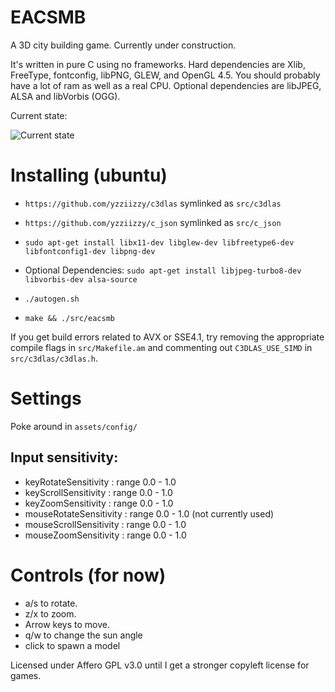 # EACSMB
A 3D city building game. Currently under construction.


It's written in pure C using no frameworks. Hard dependencies are Xlib, FreeType, fontconfig, libPNG, GLEW, and OpenGL 4.5. You should probably have a lot of ram as well as a real CPU.
Optional dependencies are libJPEG, ALSA and libVorbis (OGG).

Current state:

![Current state](https://i.imgur.com/RFbBeFD.png)


# Installing (ubuntu)

* `https://github.com/yzziizzy/c3dlas` symlinked as `src/c3dlas`
* `https://github.com/yzziizzy/c_json` symlinked as `src/c_json`

* `sudo apt-get install libx11-dev libglew-dev libfreetype6-dev libfontconfig1-dev libpng-dev`

* Optional Dependencies: `sudo apt-get install libjpeg-turbo8-dev libvorbis-dev alsa-source`

* `./autogen.sh`
* `make && ./src/eacsmb`

If you get build errors related to AVX or SSE4.1, try removing the appropriate compile flags in
`src/Makefile.am` and commenting out `C3DLAS_USE_SIMD` in `src/c3dlas/c3dlas.h`.

# Settings

Poke around in `assets/config/`

## Input sensitivity:

* keyRotateSensitivity   : range 0.0 - 1.0
* keyScrollSensitivity   : range 0.0 - 1.0
* keyZoomSensitivity     : range 0.0 - 1.0
* mouseRotateSensitivity : range 0.0 - 1.0 (not currently used)
* mouseScrollSensitivity : range 0.0 - 1.0
* mouseZoomSensitivity   : range 0.0 - 1.0


# Controls (for now)

* a/s to rotate.
* z/x to zoom.
* Arrow keys to move.
* q/w to change the sun angle
* click to spawn a model

Licensed under Affero GPL v3.0 until I get a stronger copyleft license for games.

